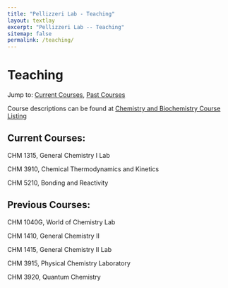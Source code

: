 ```yaml
---
title: "Pellizzeri Lab - Teaching"
layout: textlay
excerpt: "Pellizzeri Lab -- Teaching"
sitemap: false
permalink: /teaching/
---
```


# Teaching
Jump to: [Current Courses](#current-courses), [Past Courses](#past-courses)

Course descriptions can be found at [Chemistry and Biochemistry Course Listing](https://www.eiu.edu/eiuchem/courses.php)

## Current Courses:

CHM 1315, General Chemistry I Lab

CHM 3910, Chemical Thermodynamics and Kinetics

CHM 5210, Bonding and Reactivity

## Previous Courses:

CHM 1040G, World of Chemistry Lab

CHM 1410, General Chemistry II

CHM 1415, General Chemistry II Lab

CHM 3915, Physical Chemistry Laboratory

CHM 3920, Quantum Chemistry
